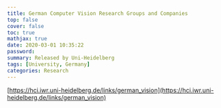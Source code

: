 ```yaml
---
title: German Computer Vision Research Groups and Companies
top: false
cover: false
toc: true
mathjax: true
date: 2020-03-01 10:35:22
password:
summary: Released by Uni-Heidelberg
tags: [University, Germany]
categories: Research
---
```



[https://hci.iwr.uni-heidelberg.de/links/german_vision](https://hci.iwr.uni-heidelberg.de/links/german_vision)
